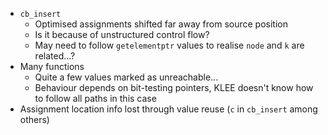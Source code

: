 * `cb_insert`
  * Optimised assignments shifted far away from source position
  * Is it because of unstructured control flow?
  * May need to follow `getelementptr` values to realise `node` and `k` are
    related...?
* Many functions
  * Quite a few values marked as unreachable...
  * Behaviour depends on bit-testing pointers, KLEE doesn't know how to follow
    all paths in this case
* Assignment location info lost through value reuse (`c` in `cb_insert` among
  others)
